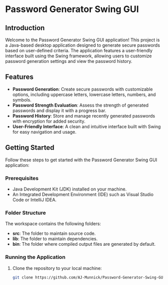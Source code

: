 # Password Generator Swing GUI

## Introduction
Welcome to the Password Generator Swing GUI application! This project is a Java-based desktop application designed to generate secure passwords based on user-defined criteria. The application features a user-friendly interface built using the Swing framework, allowing users to customize password generation settings and view the password history.

## Features
- **Password Generation**: Create secure passwords with customizable options, including uppercase letters, lowercase letters, numbers, and symbols.
- **Password Strength Evaluation**: Assess the strength of generated passwords and display it with a progress bar.
- **Password History**: Store and manage recently generated passwords with encryption for added security.
- **User-Friendly Interface**: A clean and intuitive interface built with Swing for easy navigation and usage.

## Getting Started
Follow these steps to get started with the Password Generator Swing GUI application:

### Prerequisites
- Java Development Kit (JDK) installed on your machine.
- An Integrated Development Environment (IDE) such as Visual Studio Code or IntelliJ IDEA.

### Folder Structure
The workspace contains the following folders:
- **src**: The folder to maintain source code.
- **lib**: The folder to maintain dependencies.
- **bin**: The folder where compiled output files are generated by default.

### Running the Application
1. Clone the repository to your local machine:
   ```bash
   git clone https://github.com/AJ-Munnick/Password-Generator-Swing-GUI.git
